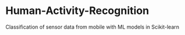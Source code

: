# Human-Activity-Recognition
Classification of sensor data from mobile with ML models in Scikit-learn
